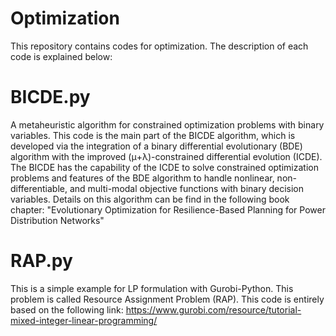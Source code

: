 # Optimization

This repository contains codes for optimization. The description of each code is explained below:

# BICDE.py
A metaheuristic algorithm for constrained optimization problems with binary variables.
This code is the main part of the BICDE algorithm, which is developed via the integration of a binary differential evolutionary (BDE) algorithm with the improved (μ+λ)-constrained differential evolution (ICDE). The BICDE has the capability of the ICDE to solve constrained optimization problems and features of the BDE algorithm to handle nonlinear, non-differentiable, and multi-modal objective functions with binary decision variables. 
Details on this algorithm can be find in the following book chapter:
    "Evolutionary Optimization for Resilience-Based Planning for Power Distribution Networks"

# RAP.py
This is a simple example for LP formulation with Gurobi-Python.
This problem is called Resource Assignment Problem (RAP). 
This code is entirely based on the following link:
    https://www.gurobi.com/resource/tutorial-mixed-integer-linear-programming/
    
 
